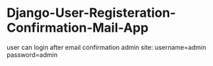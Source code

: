 # Django-User-Registeration-Confirmation-Mail-App
user can login after email confirmation
admin site: username=admin
password=admin
